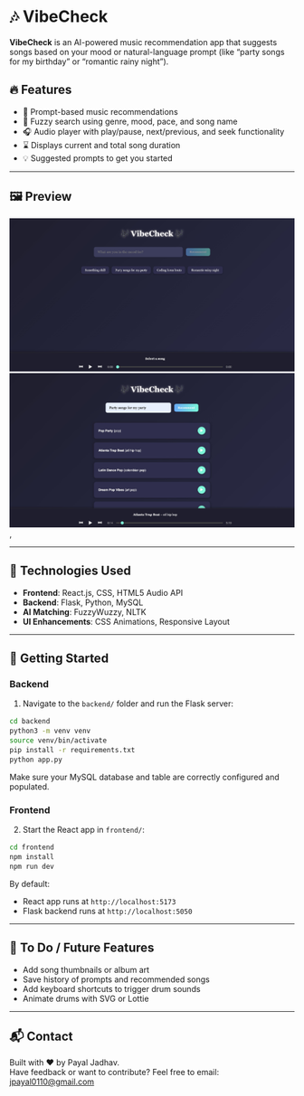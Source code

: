 
# 🎶 VibeCheck

**VibeCheck** is an AI-powered music recommendation app that suggests songs based on your mood or natural-language prompt (like “party songs for my birthday” or “romantic rainy night”).

## 🔥 Features

- 🎤 Prompt-based music recommendations
- 🔎 Fuzzy search using genre, mood, pace, and song name
- 🎧 Audio player with play/pause, next/previous, and seek functionality
- ⌛ Displays current and total song duration
- 💡 Suggested prompts to get you started

---

## 🖼️ Preview

![VibeCheck UI](website_ss1.jpeg)
![VibeCheck UI](website_ss2.jpeg),

---

## 🧠 Technologies Used

- **Frontend**: React.js, CSS, HTML5 Audio API
- **Backend**: Flask, Python, MySQL
- **AI Matching**: FuzzyWuzzy, NLTK
- **UI Enhancements**: CSS Animations, Responsive Layout

---


## 🚀 Getting Started

### Backend

1. Navigate to the `backend/` folder and run the Flask server:
```bash
cd backend
python3 -m venv venv
source venv/bin/activate
pip install -r requirements.txt
python app.py
```
Make sure your MySQL database and table are correctly configured and populated.

### Frontend

2. Start the React app in `frontend/`:
```bash
cd frontend
npm install
npm run dev
```

By default:
- React app runs at `http://localhost:5173`
- Flask backend runs at `http://localhost:5050`

---

## 🧩 To Do / Future Features

- Add song thumbnails or album art
- Save history of prompts and recommended songs
- Add keyboard shortcuts to trigger drum sounds
- Animate drums with SVG or Lottie

---

## 📬 Contact

Built with ❤️ by Payal Jadhav.  
Have feedback or want to contribute? Feel free to email: jpayal0110@gmail.com
